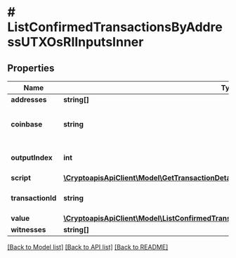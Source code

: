 # # ListConfirmedTransactionsByAddressUTXOsRIInputsInner

## Properties

Name | Type | Description | Notes
------------ | ------------- | ------------- | -------------
**addresses** | **string[]** |  | [optional]
**coinbase** | **string** | String representation of the coinbase hex | [optional]
**outputIndex** | **int** | Numeric representation of the vout |
**script** | [**\CryptoapisApiClient\Model\GetTransactionDetailsByTransactionHashUTXOsRIInputsInnerScript**](GetTransactionDetailsByTransactionHashUTXOsRIInputsInnerScript.md) |  |
**transactionId** | **string** | String representation of the txid | [optional]
**value** | [**\CryptoapisApiClient\Model\ListConfirmedTransactionsByAddressUTXOsRIInputsInnerValue**](ListConfirmedTransactionsByAddressUTXOsRIInputsInnerValue.md) |  | [optional]
**witnesses** | **string[]** |  | [optional]

[[Back to Model list]](../../README.md#models) [[Back to API list]](../../README.md#endpoints) [[Back to README]](../../README.md)

